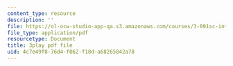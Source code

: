 ```yaml
---
content_type: resource
description: ''
file: https://ol-ocw-studio-app-qa.s3.amazonaws.com/courses/3-091sc-introduction-to-solid-state-chemistry-fall-2010/4c7e49f876d4f062f18da68265842a78_qKh4mOlEZpE.pdf
file_type: application/pdf
resourcetype: Document
title: 3play pdf file
uid: 4c7e49f8-76d4-f062-f18d-a68265842a78
---
```

